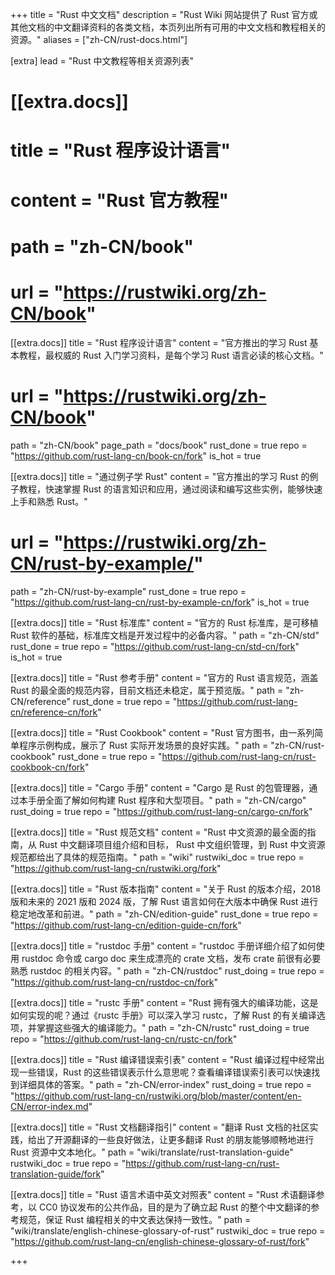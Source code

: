 +++
title = "Rust 中文文档"
description = "Rust Wiki 网站提供了 Rust 官方或其他文档的中文翻译资料的各类文档，本页列出所有可用的中文文档和教程相关的资源。"
aliases = ["zh-CN/rust-docs.html"]

[extra]
lead = "Rust 中文教程等相关资源列表"

# [[extra.docs]]
# title = "Rust 程序设计语言"
# content = "Rust 官方教程"
# path = "zh-CN/book"
# url = "https://rustwiki.org/zh-CN/book"

[[extra.docs]]
title = "Rust 程序设计语言"
content = "官方推出的学习 Rust 基本教程，最权威的 Rust 入门学习资料，是每个学习 Rust 语言必读的核心文档。"
# url = "https://rustwiki.org/zh-CN/book"
path = "zh-CN/book"
page_path = "docs/book"
rust_done = true
repo = "https://github.com/rust-lang-cn/book-cn/fork"
is_hot = true

[[extra.docs]]
title = "通过例子学 Rust"
content = "官方推出的学习 Rust 的例子教程，快速掌握 Rust 的语言知识和应用，通过阅读和编写这些实例，能够快速上手和熟悉 Rust。"
# url = "https://rustwiki.org/zh-CN/rust-by-example/"
path = "zh-CN/rust-by-example"
rust_done = true
repo = "https://github.com/rust-lang-cn/rust-by-example-cn/fork"
is_hot = true

[[extra.docs]]
title = "Rust 标准库"
content = "官方的 Rust 标准库，是可移植 Rust 软件的基础，标准库文档是开发过程中的必备内容。"
path = "zh-CN/std"
rust_done = true
repo = "https://github.com/rust-lang-cn/std-cn/fork"
is_hot = true

[[extra.docs]]
title = "Rust 参考手册"
content = "官方的 Rust 语言规范，涵盖 Rust 的最全面的规范内容，目前文档还未稳定，属于预览版。"
path = "zh-CN/reference"
rust_done = true
repo = "https://github.com/rust-lang-cn/reference-cn/fork"

[[extra.docs]]
title = "Rust Cookbook"
content = "Rust 官方图书，由一系列简单程序示例构成，展示了 Rust 实际开发场景的良好实践。"
path = "zh-CN/rust-cookbook"
rust_done = true
repo = "https://github.com/rust-lang-cn/rust-cookbook-cn/fork"

[[extra.docs]]
title = "Cargo 手册"
content = "Cargo 是 Rust 的包管理器，通过本手册全面了解如何构建 Rust 程序和大型项目。"
path = "zh-CN/cargo"
rust_doing = true
repo = "https://github.com/rust-lang-cn/cargo-cn/fork"

[[extra.docs]]
title = "Rust 规范文档"
content = "Rust 中文资源的最全面的指南，从 Rust 中文翻译项目组介绍和目标， Rust 中文组织管理，到 Rust 中文资源规范都给出了具体的规范指南。"
path = "wiki"
rustwiki_doc = true
repo = "https://github.com/rust-lang-cn/rustwiki.org/fork"

[[extra.docs]]
title = "Rust 版本指南"
content = "关于 Rust 的版本介绍，2018 版和未来的 2021 版和 2024 版，了解 Rust 语言如何在大版本中确保 Rust 进行稳定地改革和前进。"
path = "zh-CN/edition-guide"
rust_done = true
repo = "https://github.com/rust-lang-cn/edition-guide-cn/fork"

[[extra.docs]]
title = "rustdoc 手册"
content = "rustdoc 手册详细介绍了如何使用 rustdoc 命令或 cargo doc 来生成漂亮的 crate 文档，发布 crate 前很有必要熟悉 rustdoc 的相关内容。"
path = "zh-CN/rustdoc"
rust_doing = true
repo = "https://github.com/rust-lang-cn/rustdoc-cn/fork"

[[extra.docs]]
title = "rustc 手册"
content = "Rust 拥有强大的编译功能，这是如何实现的呢？通过《rustc 手册》可以深入学习 rustc，了解 Rust 的有关编译选项，并掌握这些强大的编译能力。"
path = "zh-CN/rustc"
rust_doing = true
repo = "https://github.com/rust-lang-cn/rustc-cn/fork"

[[extra.docs]]
title = "Rust 编译错误索引表"
content = "Rust 编译过程中经常出现一些错误，Rust 的这些错误表示什么意思呢？查看编译错误索引表可以快速找到详细具体的答案。"
path = "zh-CN/error-index"
rust_doing = true
repo = "https://github.com/rust-lang-cn/rustwiki.org/blob/master/content/en-CN/error-index.md"

[[extra.docs]]
title = "Rust 文档翻译指引"
content = "翻译 Rust 文档的社区实践，给出了开源翻译的一些良好做法，让更多翻译 Rust 的朋友能够顺畅地进行 Rust 资源中文本地化。"
path = "wiki/translate/rust-translation-guide"
rustwiki_doc = true
repo = "https://github.com/rust-lang-cn/rust-translation-guide/fork"

[[extra.docs]]
title = "Rust 语言术语中英文对照表"
content = "Rust 术语翻译参考，以 CC0 协议发布的公共作品，目的是为了确立起 Rust 的整个中文翻译的参考规范，保证 Rust 编程相关的中文表达保持一致性。"
path = "wiki/translate/english-chinese-glossary-of-rust"
rustwiki_doc = true
repo = "https://github.com/rust-lang-cn/english-chinese-glossary-of-rust/fork"

+++
